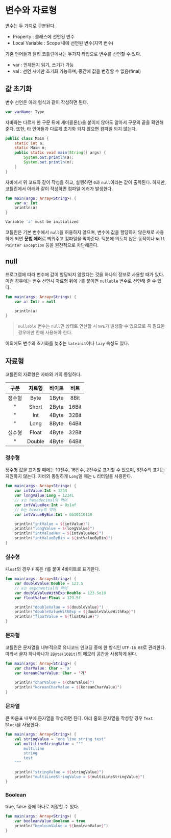 # 변수와 자료형

변수는 두 가지로 구분된다.

- Property : 클래스에 선언된 변수
- Local Variable : Scope 내에 선언된 변수(지역 변수)

기존 언어들과 달리 코틀린에서는 두가지 타입으로 변수를 선언할 수 있다.

- var : 언제든지 읽기, 쓰기가 가능
- val : 선언 시에만 초기화 가능하며, 중간에 값을 변경할 수 없음(final)

## 값 초기화

변수 선언은 아래 형식과 같이 작성하면 된다.

```kotlin
var varName: Type
```

자바와는 다르게 한 구문 뒤에 세미콜론(;)을 붙이지 않아도 알아서 구문의 끝을 확인해준다.
또한, 타 언어들과 다르게 초기화 되지 않으면 컴파일 되지 않는다.

```java
public class Main {
    static int a;
    static Main m;
    public static void main(String[] args) {
        System.out.println(a);
        System.out.println(m);
    }
}
```

자바에서 위 코드와 같이 작성을 하고, 실행하면 `0`과 `null`이라는 값이 출력된다.
하지만, 코틀린에서 아래와 같이 작성하면 컴파일 에러가 발생한다.

```kotlin
fun main(args: Array<String>) {
    var a: Int
    println(a)
}
```

```bash
Variable 'a' must be initialized
```

코틀린은 기본 변수에서 `null`을 허용하지 않으며, 변수에 값을 할당하지 않은채로 사용하게 되면 **문법 에러**로 띄워주고 컴파일을 막아준다.
덕분에 의도치 않은 동작이나 `Null Pointer Exception` 등을 원천적으로 차단해준다.

## null

프로그램에 따라 변수에 값이 할당되지 않았다는 것을 하나의 정보로 사용할 때가 있다.
이런 경우에는 변수 선언시 자료형 뒤에 `?`를 붙이면 `nullable` 변수로 선언해 줄 수 있다.

```kotlin
fun main(args: Array<String>) {
    var a: Int? = null

    println(a)
}
```

> `nullable` 변수는 `null`인 상태로 연산할 시 `NPE`가 발생할 수 있으므로 꼭 필요한 경우에만 한해 사용해야 한다. 

이외에도 변수의 초기화를 늦추는 `lateinit`이나 `lazy` 속성도 있다.

## 자료형

코틀린의 자료형은 자바와 거의 동일하다.

| 구분  |  자료형   |  바이트  |  비트   |
|:---:|:------:|:-----:|:-----:|
| 정수형 |  Byte  | 1Byte | 8Bit  |
|  "  | Short  | 2Byte | 16Bit |
|  "  |  Int   | 4Byte | 32Bit |
|  "  |  Long  | 8Byte | 64Bit |
| 실수형 | Float  | 4Byte | 32Bit |
|  "  | Double | 4Byte | 64Bit |

### 정수형

정수형 값을 표기할 때에는 10진수, 16진수, 2진수로 표기할 수 있으며, 8진수의 표기는 지원하지 않는다.
자바와 동일하게 `Long`일 때는 `L` 리터럴을 사용한다.

```kotlin
fun main(args: Array<String>) {
    var intValue:Int = 1234
    var longValue:Long = 1234L
    // x는 hexadecimal의 약어
    var intValueHex:Int = 0x1af
    // b는 binary의 약어
    var intValueByBin:Int = 0b10110110

    println("intValue = ${intValue}")
    println("longValue = ${longValue}")
    println("intValueHex = ${intValueHex}")
    println("intValueByBin = ${intValueByBin}")
}
```

### 실수형

`Float`의 경우 `F` 혹은 `f`를 붙여 4바이트로 표기한다.

```kotlin
fun main(args: Array<String>) {
    var doubleValue:Double = 123.5
    // e는 exponential의 약어
    var doubleValueWithExp:Double = 123.5e10
    var floatValue:Float = 123.5f

    println("doubleValue = ${doubleValue}")
    println("doubleValueWithExp = ${doubleValueWithExp}")
    println("floatValue = ${floatValue}")
}
```

### 문자형

코틀린은 문자열을 내부적으로 유니코드 인코딩 중에 한 방식인 `UTF-16 BE`로 관리한다.
따라서 글자 하나하나가 `2Byte(16Bit)`의 메모리 공간을 사용하게 된다.

```kotlin
fun main(args: Array<String>) {
    var charValue: Char = 'a'
    var koreanCharValue: Char = '가'

    println("charValue = ${charValue}")
    println("koreanCharValue = ${koreanCharValue}")
}
```

### 문자열

큰 따옴표 내부에 문자열을 작성하면 된다.
여러 줄의 문자열을 작성할 경우 `Text Block`을 사용한다.

```kotlin
fun main(args: Array<String>) {
    val stringValue = "one line string test"
    val multiLineStringValue = """
        multiline
        string
        test
    """

    println("stringValue = ${stringValue}")
    println("multiLineStringValue = ${multiLineStringValue}")
}
```

### Boolean

true, false 중에 하나로 저장할 수 있다.

```kotlin
fun main(args: Array<String>) {
    var booleanValue:Boolean = true
    println("booleanValue = ${booleanValue}")
}
```